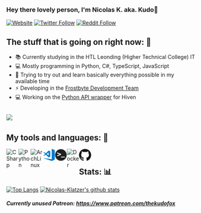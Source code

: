 
### Hey there lovely person, I'm Nicolas K. aka. Kudo👋

[![Website](https://img.shields.io/website?label=Frostbyte&down_color=lightgrey&down_message=down&style=for-the-badge&up_color=blue&up_message=online&url=https%3A%2F%2Ffrostbyte.space)](https://frostbyte.space/)
[![Twitter Follow](https://img.shields.io/twitter/follow/thekudofox?color=1DA1F2&logo=twitter&style=for-the-badge)](https://twitter.com/TheKudoFox)
[![Reddit Follow](https://img.shields.io/reddit/user-karma/combined/thekudofox?label=Follow%20u%2Fthekudofox&style=for-the-badge&logo=reddit)](https://reddit.com/u/thekudofox)
<br>
## The stuff that is going on right now: 📑
- 📚 Currently studying in the HTL Leonding (Higher Technical College) IT
- 💻 Mostly programming in Python, C#, TypeScript, JavaScript
- 🚀 Trying to try out and learn basically everything possible in my available time
- ⚡ Developing in the [Frostbyte Development Team](https://github.com/FrostbyteSpace) 
- 💻 Working on the [Python API wrapper](https://github.com/FrostbyteSpace/openhiven.py) for Hiven 
<br>
<a href="https://github.com/FrostbyteSpace/openhiven.py"><img src="https://github-readme-stats.vercel.app/api/pin/?username=FrostbyteSpace&theme=jolly&repo=OpenHiven.py&show_owner=true"></a>

## My tools and languages: 🔧

<img align="left" alt="CSharp" width="32px" src="https://upload.wikimedia.org/wikipedia/commons/7/7a/C_Sharp_logo.svg"/>
<img align="left" alt="Python" width="32px" src="https://upload.wikimedia.org/wikipedia/commons/thumb/c/c3/Python-logo-notext.svg/1024px-Python-logo-notext.svg.png" />
<img align="left" alt="ArchLinux" width="32px" src="https://upload.wikimedia.org/wikipedia/commons/thumb/a/a5/Archlinux-icon-crystal-64.svg/2000px-Archlinux-icon-crystal-64.svg.png" />
<img align="left" alt="Visual Studio Code" width="32px" src="https://raw.githubusercontent.com/github/explore/80688e429a7d4ef2fca1e82350fe8e3517d3494d/topics/visual-studio-code/visual-studio-code.png" />
<img align="left" alt="Terminal" width="32px" src="https://raw.githubusercontent.com/github/explore/80688e429a7d4ef2fca1e82350fe8e3517d3494d/topics/terminal/terminal.png" />
<img align="left" alt="Docker" width="32px" src="https://www.docker.com/sites/default/files/d8/styles/role_icon/public/2019-07/vertical-logo-monochromatic.png" />
<img align="left" alt="GitHub" width="32px" src="https://raw.githubusercontent.com/github/explore/78df643247d429f6cc873026c0622819ad797942/topics/github/github.png" />


<br> 

## Stats: 📊
[![Top Langs](https://github-readme-stats.vercel.app/api/top-langs/?username=nicolas-klatzer&theme=radical)](https://github.com/nicolas-klatzer/)
[![Nicolas-Klatzer's github stats](https://github-readme-stats.vercel.app/api?username=nicolas-klatzer&theme=radical&layout=compact)](https://github.com/nicolas-klatzer/)
<br>

##### Currently unused Patreon: https://www.patreon.com/thekudofox
